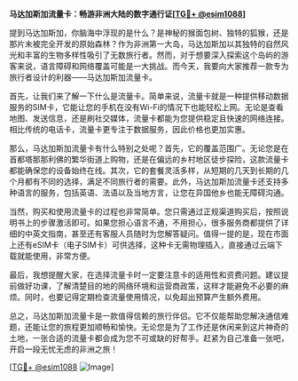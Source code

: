 **马达加斯加流量卡：畅游非洲大陆的数字通行证[[TG💪+ @esim1088](https://t.me/s/esim1088)]**

提到马达加斯加，你脑海中浮现的是什么？是神秘的猴面包树、独特的狐猴，还是那片未被完全开发的原始森林？作为非洲第一大岛，马达加斯加以其独特的自然风光和丰富的生物多样性吸引了无数旅行者。然而，对于想要深入探索这个岛屿的游客来说，语言障碍和网络覆盖可能是一大挑战。而今天，我要向大家推荐一款专为旅行者设计的利器——马达加斯加流量卡。

首先，让我们来了解一下什么是流量卡。简单来说，流量卡就是一种提供移动数据服务的SIM卡，它能让您的手机在没有Wi-Fi的情况下也能轻松上网。无论是查看地图、发送信息，还是刷社交媒体，流量卡都能为您提供稳定且快速的网络连接。相比传统的电话卡，流量卡更专注于数据服务，因此价格也更加实惠。

那么，马达加斯加流量卡有什么特别之处呢？首先，它的覆盖范围广。无论您是在首都塔那那利佛的繁华街道上购物，还是在偏远的乡村地区徒步探险，这款流量卡都能确保您的设备始终在线。其次，它的套餐灵活多样，从短期的几天到长期的几个月都有不同的选择，满足不同旅行者的需要。此外，马达加斯加流量卡还支持多种语言的服务，包括英语、法语以及当地方言，让您在异国他乡也能无障碍沟通。

当然，购买和使用流量卡的过程也非常简单。您只需通过正规渠道购买后，按照说明书上的步骤激活即可。如果您担心语言不通，不用担心，很多服务商都提供了详细的中英文指南，甚至还有客服人员随时为您解答疑问。值得一提的是，现在市面上还有eSIM卡（电子SIM卡）可供选择，这种卡无需物理插入，直接通过云端下载就能使用，非常方便。

最后，我想提醒大家，在选择流量卡时一定要注意卡的适用性和资费问题。建议提前做好功课，了解清楚目的地的网络环境和运营商政策，这样才能避免不必要的麻烦。同时，也要记得定期检查流量使用情况，以免超出预算产生额外费用。

总之，马达加斯加流量卡是一款值得信赖的旅行伴侣。它不仅能帮助您解决通信难题，还能让您的旅程更加顺畅和愉快。无论您是为了工作还是休闲来到这片神奇的土地，一张合适的流量卡都会成为您不可或缺的好帮手。赶紧为自己准备一张吧，开启一段无忧无虑的非洲之旅！

[[TG💪+ @esim1088](https://t.me/s/esim1088) ![Image](https://i.postimg.cc/4NQfJmqS/Snipaste-2025-05-13-00-14-12.png)]